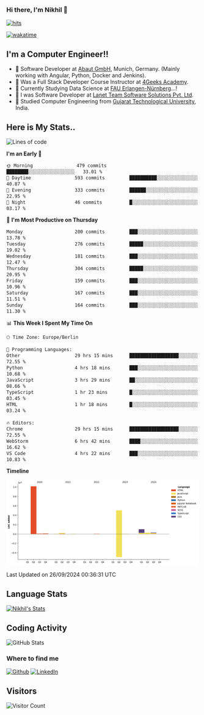 ### Hi there, I'm Nikhil 👋

[![hits](https://hits.sh/github.com/silentsoft/hits.svg?color=2311cc)](https://hits.sh/github.com/silentsoft/hits/)

[![wakatime](https://wakatime.com/badge/user/369b6a3a-7953-4ff9-b7c7-be53d0a7ccc6.svg)](https://wakatime.com/@369b6a3a-7953-4ff9-b7c7-be53d0a7ccc6)

## I'm a  Computer Engineer!!

- 🌱 Software Developer at [Abaut GmbH](https://www.abaut.de/), Munich, Germany. (Mainly working with Angular, Python, Docker and Jenkins).
- 🌱 Was a Full Stack Developer Course Instructor at [4Geeks Academy](https://4geeks.com/).
- 🌱 Currently Studying Data Science at [FAU Erlangen-Nürnberg](https://www.fau.de/)...!
- 🌱 I was Software Developer at [Lanet Team Software Solutions Pvt. Ltd](https://lanetteam.com/).
- 🌱 Studied Computer Engineering from [Gujarat Technological University](https://www.gtu.ac.in/), India.

<h2>Here is My Stats..</h2>

<!--START_SECTION:waka-->
![Lines of code](https://img.shields.io/badge/From%20Hello%20World%20I%27ve%20Written-17.1%20million%20lines%20of%20code-blue)

**I'm an Early 🐤** 

```text
🌞 Morning                479 commits         ████████░░░░░░░░░░░░░░░░░   33.01 % 
🌆 Daytime                593 commits         ██████████░░░░░░░░░░░░░░░   40.87 % 
🌃 Evening                333 commits         ██████░░░░░░░░░░░░░░░░░░░   22.95 % 
🌙 Night                  46 commits          █░░░░░░░░░░░░░░░░░░░░░░░░   03.17 % 
```
📅 **I'm Most Productive on Thursday** 

```text
Monday                   200 commits         ███░░░░░░░░░░░░░░░░░░░░░░   13.78 % 
Tuesday                  276 commits         █████░░░░░░░░░░░░░░░░░░░░   19.02 % 
Wednesday                181 commits         ███░░░░░░░░░░░░░░░░░░░░░░   12.47 % 
Thursday                 304 commits         █████░░░░░░░░░░░░░░░░░░░░   20.95 % 
Friday                   159 commits         ███░░░░░░░░░░░░░░░░░░░░░░   10.96 % 
Saturday                 167 commits         ███░░░░░░░░░░░░░░░░░░░░░░   11.51 % 
Sunday                   164 commits         ███░░░░░░░░░░░░░░░░░░░░░░   11.30 % 
```


📊 **This Week I Spent My Time On** 

```text
🕑︎ Time Zone: Europe/Berlin

💬 Programming Languages: 
Other                    29 hrs 15 mins      ██████████████████░░░░░░░   72.55 % 
Python                   4 hrs 18 mins       ███░░░░░░░░░░░░░░░░░░░░░░   10.68 % 
JavaScript               3 hrs 29 mins       ██░░░░░░░░░░░░░░░░░░░░░░░   08.66 % 
TypeScript               1 hr 23 mins        █░░░░░░░░░░░░░░░░░░░░░░░░   03.45 % 
HTML                     1 hr 18 mins        █░░░░░░░░░░░░░░░░░░░░░░░░   03.24 % 

🔥 Editors: 
Chrome                   29 hrs 15 mins      ██████████████████░░░░░░░   72.55 % 
WebStorm                 6 hrs 42 mins       ████░░░░░░░░░░░░░░░░░░░░░   16.62 % 
VS Code                  4 hrs 22 mins       ███░░░░░░░░░░░░░░░░░░░░░░   10.83 % 
```

**Timeline**

![Lines of Code chart](https://raw.githubusercontent.com/nikhilmaguwala/nikhilmaguwala/main/assets/bar_graph.png)


 Last Updated on 26/09/2024 00:36:31 UTC
<!--END_SECTION:waka-->

<h2>Language Stats</h2>

[![Nikhil's Stats](https://github-readme-stats.vercel.app/api/wakatime?username=nikhilmaguwala&layout=compact&title=Stats)](https://github.com/nikhilmaguwala)


<h2>Coding Activity</h2>

<p><img src="https://wakatime.com/share/@nikhilmaguwala/7dd532b8-3e5e-4c26-8c46-68cc27712a92.svg" alt="GitHub Stats"></p>

<h3>Where to find me</h3>
<p>
    <a href="https://github.com/nikhilmaguwala" target="_blank"><img alt="Github" src="https://img.shields.io/badge/GitHub-%2312100E.svg?&style=for-the-badge&logo=Github&logoColor=white" /></a>
    <a href="https://www.linkedin.com/in/nikhil-maguwala" target="_blank"><img alt="LinkedIn" src="https://img.shields.io/badge/linkedin-%230077B5.svg?&style=for-the-badge&logo=linkedin&logoColor=white" /></a> 
</p>


<h2>Visitors</h2>

![Visitor Count](https://profile-counter.glitch.me/nikhilmaguwala/count.svg)

[website]: https://nikhilmaguwala.github.io/
[instagram]: https://www.instagram.com/nikhil_maguwala/
[linkedin]: https://www.linkedin.com/in/nikhil-maguwala/

